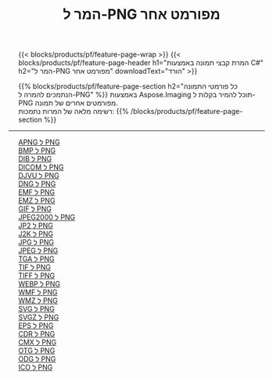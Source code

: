 ﻿---
title: המר ל-PNG מפורמט אחר 
weight: 3920
url: /he/net/conversion/to/png 
lang: he
langdirlevel: 2
locales: zh-hans,ja,it,ru,de,es,fr,nl,id,lt,pl,pt,vi,tr,ko,zh-hant,ar,hi,th,sv,cs,uk,he
description: באמצעות Aspose.Imaging תוכל להמיר בקלות ל-PNG מפורמט אחר
---

{{< blocks/products/pf/feature-page-wrap >}}
{{< blocks/products/pf/feature-page-header h1="המרת קבצי תמונה באמצעות C#" h2="המר ל-PNG מפורמט אחר" downloadText="הורד" >}}


{{% blocks/products/pf/feature-page-section  h2="כל פורמטי התמונה הנתמכים להמרה ל-PNG" %}}
באמצעות Aspose.Imaging תוכל להמיר בקלות ל-PNG מפורמטים אחרים של תמונה.
<br/>
רשימה מלאה של המרות נתמכות:
{{% /blocks/products/pf/feature-page-section %}}
<div class="container-fluid productfamilypage bg-gray">
    <div class="convertypes bg-gray agp-content section">
        <div class="container">
		<hr style="margin-left:-20px;"/>
		<div class="row other-converters">
		    <div class='col-md-2 other-converter remove-lp remove-rp'><a href="/imaging/he/net/conversion/apng-to-png" >APNG ל PNG</a></div>
<div class='col-md-2 other-converter remove-lp remove-rp'><a href="/imaging/he/net/conversion/bmp-to-png" >BMP ל PNG</a></div>
<div class='col-md-2 other-converter remove-lp remove-rp'><a href="/imaging/he/net/conversion/dib-to-png" >DIB ל PNG</a></div>
<div class='col-md-2 other-converter remove-lp remove-rp'><a href="/imaging/he/net/conversion/dicom-to-png" >DICOM ל PNG</a></div>
<div class='col-md-2 other-converter remove-lp remove-rp'><a href="/imaging/he/net/conversion/djvu-to-png" >DJVU ל PNG</a></div>
<div class='col-md-2 other-converter remove-lp remove-rp'><a href="/imaging/he/net/conversion/dng-to-png" >DNG ל PNG</a></div>
<div class='col-md-2 other-converter remove-lp remove-rp'><a href="/imaging/he/net/conversion/emf-to-png" >EMF ל PNG</a></div>
<div class='col-md-2 other-converter remove-lp remove-rp'><a href="/imaging/he/net/conversion/emz-to-png" >EMZ ל PNG</a></div>
<div class='col-md-2 other-converter remove-lp remove-rp'><a href="/imaging/he/net/conversion/gif-to-png" >GIF ל PNG</a></div>
<div class='col-md-2 other-converter remove-lp remove-rp'><a href="/imaging/he/net/conversion/jpeg2000-to-png" >JPEG2000 ל PNG</a></div>
<div class='col-md-2 other-converter remove-lp remove-rp'><a href="/imaging/he/net/conversion/jp2-to-png" >JP2 ל PNG</a></div>
<div class='col-md-2 other-converter remove-lp remove-rp'><a href="/imaging/he/net/conversion/j2k-to-png" >J2K ל PNG</a></div>
<div class='col-md-2 other-converter remove-lp remove-rp'><a href="/imaging/he/net/conversion/jpg-to-png" >JPG ל PNG</a></div>
<div class='col-md-2 other-converter remove-lp remove-rp'><a href="/imaging/he/net/conversion/jpeg-to-png" >JPEG ל PNG</a></div>
<div class='col-md-2 other-converter remove-lp remove-rp'><a href="/imaging/he/net/conversion/tga-to-png" >TGA ל PNG</a></div>
<div class='col-md-2 other-converter remove-lp remove-rp'><a href="/imaging/he/net/conversion/tif-to-png" >TIF ל PNG</a></div>
<div class='col-md-2 other-converter remove-lp remove-rp'><a href="/imaging/he/net/conversion/tiff-to-png" >TIFF ל PNG</a></div>
<div class='col-md-2 other-converter remove-lp remove-rp'><a href="/imaging/he/net/conversion/webp-to-png" >WEBP ל PNG</a></div>
<div class='col-md-2 other-converter remove-lp remove-rp'><a href="/imaging/he/net/conversion/wmf-to-png" >WMF ל PNG</a></div>
<div class='col-md-2 other-converter remove-lp remove-rp'><a href="/imaging/he/net/conversion/wmz-to-png" >WMZ ל PNG</a></div>
<div class='col-md-2 other-converter remove-lp remove-rp'><a href="/imaging/he/net/conversion/svg-to-png" >SVG ל PNG</a></div>
<div class='col-md-2 other-converter remove-lp remove-rp'><a href="/imaging/he/net/conversion/svgz-to-png" >SVGZ ל PNG</a></div>
<div class='col-md-2 other-converter remove-lp remove-rp'><a href="/imaging/he/net/conversion/eps-to-png" >EPS ל PNG</a></div>
<div class='col-md-2 other-converter remove-lp remove-rp'><a href="/imaging/he/net/conversion/cdr-to-png" >CDR ל PNG</a></div>
<div class='col-md-2 other-converter remove-lp remove-rp'><a href="/imaging/he/net/conversion/cmx-to-png" >CMX ל PNG</a></div>
<div class='col-md-2 other-converter remove-lp remove-rp'><a href="/imaging/he/net/conversion/otg-to-png" >OTG ל PNG</a></div>
<div class='col-md-2 other-converter remove-lp remove-rp'><a href="/imaging/he/net/conversion/odg-to-png" >ODG ל PNG</a></div>
<div class='col-md-2 other-converter remove-lp remove-rp'><a href="/imaging/he/net/conversion/ico-to-png" >ICO ל PNG</a></div>
                </div>
        </div>
    </div>
</div>
<br/>

